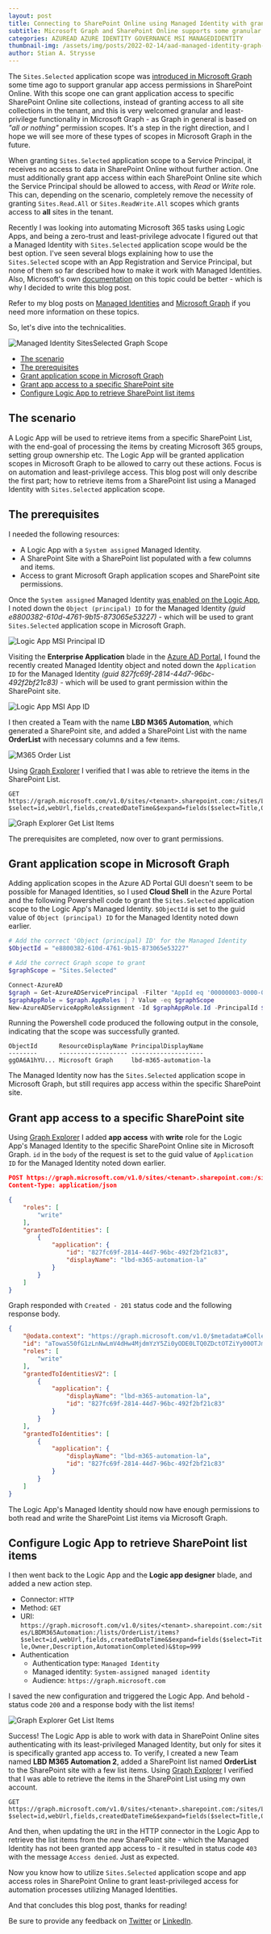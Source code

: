 ```yaml
---
layout: post
title: Connecting to SharePoint Online using Managed Identity with granular access permissions
subtitle: Microsoft Graph and SharePoint Online supports some granular access permissions using Sites.Selected application scope in Graph, and app access role permissions in Site collections. It even works with Managed Identities.
categories: AZUREAD AZURE IDENTITY GOVERNANCE MSI MANAGEDIDENTITY
thumbnail-img: /assets/img/posts/2022-02-14/aad-managed-identity-graph-spo-thumbnail.png
author: Stian A. Strysse
---
```


The `Sites.Selected` application scope was [introduced in Microsoft Graph](https://devblogs.microsoft.com/microsoft365dev/controlling-app-access-on-specific-SharePoint-site-collections/) some time ago to support granular app access permissions in SharePoint Online. With this scope one can grant application access to specific SharePoint Online site collections, instead of granting access to all site collections in the tenant, and this is very welcomed granular and least-privilege functionality in Microsoft Graph - as Graph in general is based on _"all or nothing"_ permission scopes. It's a step in the right direction, and I hope we will see more of these types of scopes in Microsoft Graph in the future.

When granting `Sites.Selected` application scope to a Service Principal, it receives no access to data in SharePoint Online without further action. One must additionally grant app access within each SharePoint Online site which the Service Principal should be allowed to access, with _Read_ or _Write_ role. This can, depending on the scenario, completely remove the necessity of granting `Sites.Read.All` or `Sites.ReadWrite.All` scopes which grants access to **all** sites in the tenant.

Recently I was looking into automating Microsoft 365 tasks using Logic Apps, and being a zero-trust and least-privilege advocate I figured out that a Managed Identity with `Sites.Selected` application scope would be the best option. I've seen several blogs explaining how to use the `Sites.Selected` scope with an App Registration and Service Principal, but none of them so far described how to make it work with Managed Identities. Also, Microsoft's own [documentation](https://docs.microsoft.com/en-us/graph/api/site-get-permission?view=graph-rest-1.0&tabs=http) on this topic could be better - which is why I decided to write this blog post.

Refer to my blog posts on [Managed Identities](https://learningbydoing.cloud/blog/stop-using-client-secrets-start-using-managed-identities/) and [Microsoft Graph](https://learningbydoing.cloud/blog/getting-started-with-microsoft-graph/) if you need more information on these topics.

So, let's dive into the technicalities.

![Managed Identity SitesSelected Graph Scope](/assets/img/posts/2022-02-14/aad-managed-identity-graph-spo-thumbnail.png)

- [The scenario](#the-scenario)
- [The prerequisites](#the-prerequisites)
- [Grant application scope in Microsoft Graph](#grant-application-scope-in-microsoft-graph)
- [Grant app access to a specific SharePoint site](#grant-app-access-to-a-specific-sharepoint-site)
- [Configure Logic App to retrieve SharePoint list items](#configure-logic-app-to-retrieve-sharepoint-list-items)

## The scenario

A Logic App will be used to retrieve items from a specific SharePoint List, with the end-goal of processing the items by creating Microsoft 365 groups, setting group ownership etc. The Logic App will be granted application scopes in Microsoft Graph to be allowed to carry out these actions. Focus is on automation and least-privilege access. This blog post will only describe the first part; how to retrieve items from a SharePoint list using a Managed Identity with `Sites.Selected` application scope.

## The prerequisites

I needed the following resources:

- A Logic App with a `System assigned` Managed Identity.
- A SharePoint Site with a SharePoint list populated with a few columns and items.
- Access to grant Microsoft Graph application scopes and SharePoint site permissions.

Once the `System assigned` Managed Identity [was enabled on the Logic App](https://learningbydoing.cloud/blog/stop-using-client-secrets-start-using-managed-identities/#enable-managed-identity-for-an-azure-resource), I noted down the `Object (principal) ID` for the Managed Identity _(guid e8800382-610d-4761-9b15-873065e53227)_ - which will be used to grant `Sites.Selected` application scope in Microsoft Graph.

![Logic App MSI Principal ID](/assets/img/posts/2022-02-14/logicapp-managedidentity-principalid.png)

Visiting the **Enterprise Application** blade in the [Azure AD Portal](https://aad.portal.azure.com), I found the recently created Managed Identity object and noted down the `Application ID` for the Managed Identity _(guid 827fc69f-2814-44d7-96bc-492f2bf21c83)_ - which will be used to grant permission within the SharePoint site.

![Logic App MSI App ID](/assets/img/posts/2022-02-14/aad-managed-identity-appid.png)

I then created a Team with the name **LBD M365 Automation**, which generated a SharePoint site, and added a SharePoint List with the name **OrderList** with necessary columns and a few items.

![M365 Order List](/assets/img/posts/2022-02-14/m365-orderlist.png)

Using [Graph Explorer](https://learningbydoing.cloud/blog/getting-started-with-microsoft-graph-part3/#what-is-graph-explorer) I verified that I was able to retrieve the items in the SharePoint List.

```text
GET https://graph.microsoft.com/v1.0/sites/<tenant>.sharepoint.com:/sites/LBDM365Automation:/lists/OrderList/items?$select=id,webUrl,fields,createdDateTime&$expand=fields($select=Title,Owner,Description,AutomationCompleted)
```

![Graph Explorer Get List Items](/assets/img/posts/2022-02-14/graph-explorer-get-listitems.png)

The prerequisites are completed, now over to grant permissions.

## Grant application scope in Microsoft Graph

Adding application scopes in the Azure AD Portal GUI doesn't seem to be possible for Managed Identities, so I used **Cloud Shell** in the Azure Portal and the following Powershell code to grant the `Sites.Selected` application scope to the Logic App's Managed Identity. `$ObjectId` is set to the guid value of `Object (principal) ID` for the Managed Identity noted down earlier.

```powershell
# Add the correct 'Object (principal) ID' for the Managed Identity
$ObjectId = "e8800382-610d-4761-9b15-873065e53227"

# Add the correct Graph scope to grant
$graphScope = "Sites.Selected"

Connect-AzureAD
$graph = Get-AzureADServicePrincipal -Filter "AppId eq '00000003-0000-0000-c000-000000000000'" 
$graphAppRole = $graph.AppRoles | ? Value -eq $graphScope
New-AzureADServiceAppRoleAssignment -Id $graphAppRole.Id -PrincipalId $ObjectId -ResourceId $graph.ObjectId -ObjectID $ObjectID
```

Running the Powershell code produced the following output in the console, indicating that the scope was successfully granted.

```text
ObjectId      ResourceDisplayName PrincipalDisplayName
--------      ------------------- --------------------
ggOA6A1hYU... Microsoft Graph     lbd-m365-automation-la
```

The Managed Identity now has the `Sites.Selected` application scope in Microsoft Graph, but still requires app access within the specific SharePoint site.

## Grant app access to a specific SharePoint site

Using [Graph Explorer](https://learningbydoing.cloud/blog/getting-started-with-microsoft-graph-part3/#what-is-graph-explorer) I added **app access** with **write** role for the Logic App's Managed Identity to the specific SharePoint Online site in Microsoft Graph. `id` in the `body` of the request is set to the guid value of `Application ID` for the Managed Identity noted down earlier.

```json
POST https://graph.microsoft.com/v1.0/sites/<tenant>.sharepoint.com:/sites/LBDM365Automation:/permissions
Content-Type: application/json

{
    "roles": [
        "write"
    ],
    "grantedToIdentities": [
        {
            "application": {
                "id": "827fc69f-2814-44d7-96bc-492f2bf21c83",
                "displayName": "lbd-m365-automation-la"
            }
        }
    ]
}
```

Graph responded with `Created - 201` status code and the following response body.

```json
{
    "@odata.context": "https://graph.microsoft.com/v1.0/$metadata#Collection(microsoft.graph.permission)/$entity",
    "id": "aTowaS50fG1zLnNwLmV4dHw4MjdmYzY5Zi0yODE0LTQ0ZDctOTZiYy00OTJmMmJmMjFjODNANTZhYTBmYTUtYjdkZC00ZGJjLTgxZGEtM2Q1N2IyZDc5ZmZm",
    "roles": [
        "write"
    ],
    "grantedToIdentitiesV2": [
        {
            "application": {
                "displayName": "lbd-m365-automation-la",
                "id": "827fc69f-2814-44d7-96bc-492f2bf21c83"
            }
        }
    ],
    "grantedToIdentities": [
        {
            "application": {
                "displayName": "lbd-m365-automation-la",
                "id": "827fc69f-2814-44d7-96bc-492f2bf21c83"
            }
        }
    ]
}
```

The Logic App's Managed Identity should now have enough permissions to both read and write the SharePoint List items via Microsoft Graph.

## Configure Logic App to retrieve SharePoint list items

I then went back to the Logic App and the **Logic app designer** blade, and added a new action step.

- Connector: `HTTP`
- Method: `GET`
- URI: `https://graph.microsoft.com/v1.0/sites/<tenant>.sharepoint.com:/sites/LBDM365Automation:/lists/OrderList/items?$select=id,webUrl,fields,createdDateTime&$expand=fields($select=Title,Owner,Description,AutomationCompleted)&$top=999`
- Authentication
    - Authentication type: `Managed Identity`
    - Managed identity: `System-assigned managed identity`
    - Audience: `https://graph.microsoft.com`

I saved the new configuration and triggered the Logic App. And behold - status code `200` and a response body with the list items!

![Graph Explorer Get List Items](/assets/img/posts/2022-02-14/logicapp-http-action-result.png)

Success! The Logic App is able to work with data in SharePoint Online sites authenticating with its least-privileged Managed Identity, but only for sites it is specifically granted app access to. To verify, I created a new Team named **LBD M365 Automation 2**, added a SharePoint list named **OrderList** to the SharePoint site with a few list items. Using [Graph Explorer](https://learningbydoing.cloud/blog/getting-started-with-microsoft-graph-part3/#what-is-graph-explorer) I verified that I was able to retrieve the items in the SharePoint List using my own account.

```text
GET https://graph.microsoft.com/v1.0/sites/<tenant>.sharepoint.com:/sites/LBDM365Automation2:/lists/OrderList/items?$select=id,webUrl,fields,createdDateTime&$expand=fields($select=Title,Owner,Description,AutomationCompleted)
```

And then, when updating the `URI` in the HTTP connector in the Logic App to retrieve the list items from the _new_ SharePoint site - which the Managed Identity has not been granted app access to - it resulted in status code `403` with the message `Access denied`. Just as expected.

Now you know how to utilize `Sites.Selected` application scope and app access roles in SharePoint Online to grant least-privileged access for automation processes utilizing Managed Identities.

And that concludes this blog post, thanks for reading!

Be sure to provide any feedback on [Twitter](https://twitter.com/stianstrysse/status/1491130326252670976) or [LinkedIn](https://www.linkedin.com/posts/stianstrysse_stop-using-client-secrets-and-certificates-activity-6896896311590039552-Ofp6).
